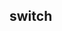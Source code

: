 ## switch

<!-- UTSCOMJSON.switch.description -->

<!-- UTSCOMJSON.switch.attrubute -->

<!-- UTSCOMJSON.switch.compatibility -->

<!-- UTSCOMJSON.switch.reference -->

